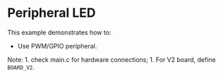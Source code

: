 # Peripheral LED

This example demonstrates how to:

* Use PWM/GPIO peripheral.

Note: 
    1. check main.c for hardware connections;
    1. For V2 board, define `BOARD_V2`.

